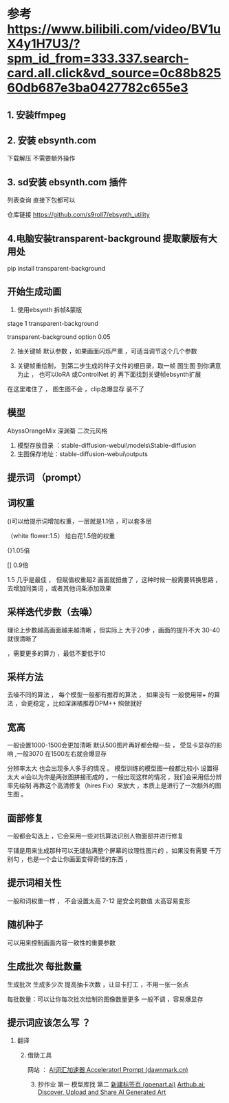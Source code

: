 # 参考 https://www.bilibili.com/video/BV1uX4y1H7U3/?spm_id_from=333.337.search-card.all.click&vd_source=0c88b82560db687e3ba0427782c655e3 

## 1. 安装ffmpeg

## 2. 安装 ebsynth.com 
 下载解压 不需要额外操作 

## 3. sd安装 ebsynth.com 插件  

列表查询   直接下包都可以 

仓库链接 https://github.com/s9roll7/ebsynth_utility

## 4.电脑安装transparent-background  提取蒙版有大用处

pip install transparent-background 


## 开始生成动画

1. 使用ebsynth 拆帧&蒙版 

stage 1 
transparent-background 

transparent-background option 0.05 

2. 抽关键帧  默认参数 ，如果画面闪烁严重 ，可适当调节这个几个参数

3. 关键帧重绘制， 
   到第二步生成的种子文件的根目录，取一帧 图生图 到你满意为止 ， 也可以loRA 或ControlNet 的 
   再下面找到关键帧ebsynth扩展  


在这里难住了 ， 图生图不会  ，clip总爆显存 装不了 



## 模型 

AbyssOrangeMix  深渊菊  二次元风格 



1. 模型存放目录 ：stable-diffusion-webui\models\Stable-diffusion
2. 生图保存地址：stable-diffusion-webui\outputs

## 提示词 （prompt）

<!-- ![1694014829631](C:\Users\applestven\AppData\Roaming\Typora\typora-user-images\1694014829631.png) -->

## 词权重

()可以给提示词增加权重，一层就是1.1倍 ，可以套多层

（white flower:1.5） 给白花1.5倍的权重

{}1.05倍  

[] 0.9倍

1.5 几乎是最佳  ， 但赋值权重超2  画面就扭曲了 ，这种时候一般需要转换思路 ，去增加同类词 ，或者其他词条添加效果

## 采样迭代步数（去噪） 

理论上步数越高画面越来越清晰  ，但实际上 大于20步 ，画面的提升不大  30-40 就很清晰了

 ，需要更多的算力 ，最低不要低于10

##  采样方法

去噪不同的算法 ， 每个模型一般都有推荐的算法 ， 如果没有 一般使用带+ 的算法 ，会更稳定  ，比如深渊橘推荐DPM++  照做就好 

## 宽高

一般设置1000-1500会更加清晰  默认500图片再好都会糊一些 ，  受显卡显存的影响 ,一般3070 在1500左右就会爆显存  

分辨率太大 也会出现多人多手的情况  。 模型训练的模型图一般都比较小  设置得太大 al会以为你是两张图拼接而成的 。一般出现这样的情况 ，我们会采用低分辨率先绘制 再靠这个高清修复（hires Fix）来放大 ，本质上是进行了一次额外的图生图 。

## 面部修复 

一般都会勾选上 ，它会采用一些对抗算法识别人物面部并进行修复

平铺是用来生成那种可以无缝贴满整个屏幕的纹理性图片的 ，如果没有需要 千万别勾 ，也是一个会让你画面变得奇怪的东西 ，

## 提示词相关性 

一般和词权重一样 ， 不会设置太高   7-12 是安全的数值   太高容易变形

## 随机种子

可以用来控制画面内容一致性的重要参数 

## 生成批次   每批数量 

  生成批次   生成多少次   提高抽卡次数 ，让显卡打工 ，不用一张一张点 

每批数量：可以让你每次批次绘制的图像数量更多    一般不调 ，容易爆显存 

## 提示词应该怎么写 ？ 

1. 翻译  

   2. 借助工具   

      网站 ： [AI词汇加速器 AcceleratorI Prompt (dawnmark.cn)](https://ai.dawnmark.cn/)

      3. 抄作业 第一  模型库找    第二  [新建标签页 (openart.ai)](https://openart.ai/)     [Arthub.ai: Discover, Upload and Share AI Generated Art](https://arthub.ai/)

         

         

